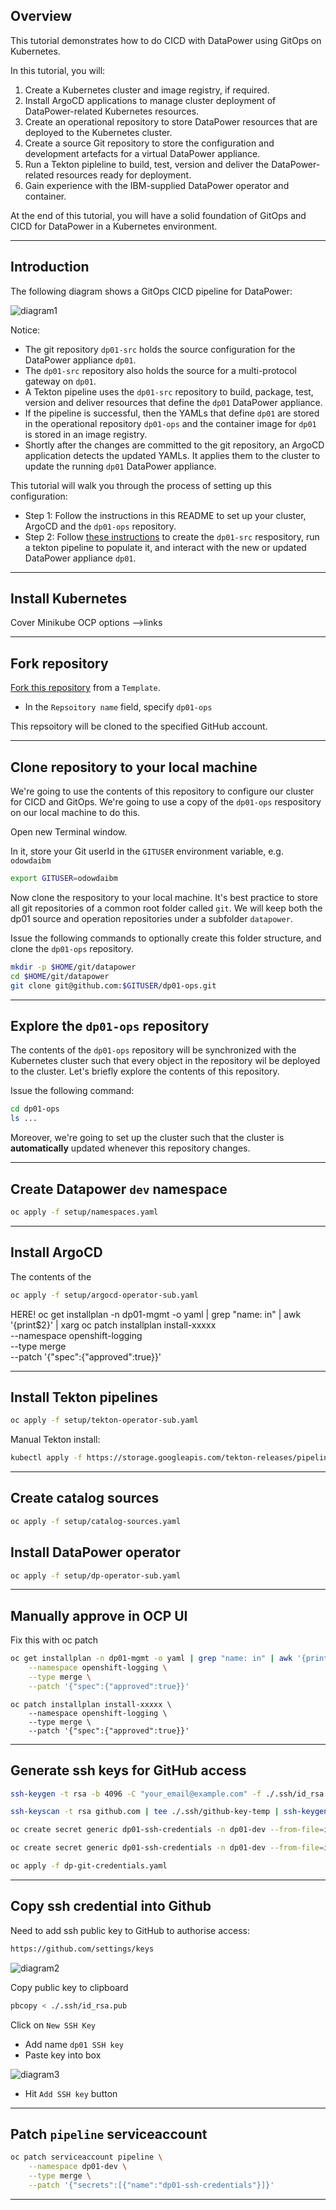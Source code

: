 ## Overview

This tutorial demonstrates how to do CICD with DataPower using GitOps on Kubernetes. 

In this tutorial, you will:

1. Create a Kubernetes cluster and image registry, if required.
2. Install ArgoCD applications to manage cluster deployment of DataPower-related Kubernetes resources.
3. Create an operational repository to store DataPower resources that are deployed to the Kubernetes cluster.
4. Create a source Git repository to store the configuration and development artefacts for a virtual DataPower appliance.
5. Run a Tekton pipleline to build, test, version and deliver the DataPower-related resources ready for deployment.
6. Gain experience with the IBM-supplied DataPower operator and container.

At the end of this tutorial, you will have a solid foundation of GitOps and CICD for DataPower in a Kubernetes environment.

---

## Introduction 

The following diagram shows a GitOps CICD pipeline for DataPower:

![diagram1](./docs/images/diagram1.drawio.png)

Notice: 

- The git repository `dp01-src` holds the source configuration for the DataPower appliance `dp01`.
- The `dp01-src` repository also holds the source for a multi-protocol gateway on `dp01`.
- A Tekton pipeline uses the `dp01-src` repository to build, package, test, version and deliver resources that define the `dp01` DataPower appliance.
- If the pipeline is successful, then the YAMLs that define `dp01` are stored in the operational repository `dp01-ops` and the container image for `dp01` is stored in an image registry.
- Shortly after the changes are committed to the git repository, an ArgoCD application detects the updated YAMLs. It applies them to the cluster to update the running `dp01` DataPower appliance.

This tutorial will walk you through the process of setting up this configuration:
- Step 1: Follow the instructions in this README to set up your cluster, ArgoCD and the `dp01-ops` repository.
- Step 2: Follow [these instructions](https://github.com/dp-auto/dpxx-src#readme) to create the `dp01-src` respository, run a tekton pipeline to populate it, and interact with the new or updated DataPower appliance `dp01`.

---

## Install Kubernetes

Cover Minikube OCP options -->links

---

## Fork repository
[Fork this repository](https://github.com/dp-auto/dpxx-ops/generate) from a `Template`. 
  - In the `Repsoitory name` field, specify `dp01-ops`

This repsoitory will be cloned to the specified GitHub account.

---

## Clone repository to your local machine

We're going to use the contents of this repository to configure our cluster for CICD and GitOps. We're going to use a copy of the `dp01-ops` respository on our local machine to do this.

Open new Terminal window. 

In it, store your Git userId in the `GITUSER` environment variable, e.g. `odowdaibm`

```bash
export GITUSER=odowdaibm
```

Now clone the respository to your local machine. It's best practice to store all git repositories of a common root folder called `git`. We will keep both the dp01 source and operation repositories under a subfolder `datapower`.

Issue the following commands to optionally create this folder structure, and clone the `dp01-ops` repository.

```bash
mkdir -p $HOME/git/datapower
cd $HOME/git/datapower
git clone git@github.com:$GITUSER/dp01-ops.git
```

---

## Explore the `dp01-ops` repository

The contents of the `dp01-ops` repository will be synchronized with the Kubernetes cluster such that every object in the repository wil be deployed to the cluster. Let's briefly explore the contents of this repository.

Issue the following command:

```bash
cd dp01-ops
ls ...
```


Moreover, we're going to set up the cluster such that the cluster is **automatically** updated whenever this repository changes.

---

## Create Datapower `dev` namespace 



```bash
oc apply -f setup/namespaces.yaml
```

---

## Install ArgoCD 

The contents of the 

```bash
oc apply -f setup/argocd-operator-sub.yaml
```
HERE!
oc get installplan -n dp01-mgmt -o yaml | grep "name: in" | awk '{print$2}' | xarg oc patch installplan install-xxxxx \
    --namespace openshift-logging \
    --type merge \
    --patch '{"spec":{"approved":true}}'

---

## Install Tekton pipelines

```bash
oc apply -f setup/tekton-operator-sub.yaml
```

Manual Tekton install: 
```bash
kubectl apply -f https://storage.googleapis.com/tekton-releases/pipeline/previous/v0.16.3/release.yaml)
```

---

## Create catalog sources

```bash
oc apply -f setup/catalog-sources.yaml
```

## Install DataPower operator

```bash
oc apply -f setup/dp-operator-sub.yaml
```

---

## Manually approve in OCP UI

Fix this with oc patch

```bash
oc get installplan -n dp01-mgmt -o yaml | grep "name: in" | awk '{print$2}' | xarg oc patch installplan install-xxxxx \
    --namespace openshift-logging \
    --type merge \
    --patch '{"spec":{"approved":true}}'
```

```
oc patch installplan install-xxxxx \
    --namespace openshift-logging \
    --type merge \
    --patch '{"spec":{"approved":true}}'
```

---

## Generate ssh keys for GitHub access

```bash
ssh-keygen -t rsa -b 4096 -C "your_email@example.com" -f ./.ssh/id_rsa -q -N ""
```

```bash
ssh-keyscan -t rsa github.com | tee ./.ssh/github-key-temp | ssh-keygen -lf - && cat ./.ssh/github-key-temp >> ./.ssh/known_hosts
```

```bash
oc create secret generic dp01-ssh-credentials -n dp01-dev --from-file=id_rsa=./.ssh/id_rsa --from-file=known_hosts=./.ssh/known_hosts --from-file=./.ssh/config --dry-run=client -o=yaml
```

```bash
oc create secret generic dp01-ssh-credentials -n dp01-dev --from-file=id_rsa=./.ssh/id_rsa --from-file=known_hosts=./.ssh/known_hosts --from-file=./.ssh/config --dry-run=client -o yaml > dp-git-credentials.yaml
```

```bash
oc apply -f dp-git-credentials.yaml
```

---

## Copy ssh credential into Github

Need to add ssh public key to GitHub to authorise access:

```bash
https://github.com/settings/keys
```

![diagram2](./docs/images/diagram2.png)


Copy public key to clipboard

```bash
pbcopy < ./.ssh/id_rsa.pub
```

Click on `New SSH Key`

* Add name `dp01 SSH key`
* Paste key into box

![diagram3](./docs/images/diagram3.png)

* Hit `Add SSH key` button

---

## Patch `pipeline` serviceaccount

```bash
oc patch serviceaccount pipeline \
    --namespace dp01-dev \
    --type merge \
    --patch '{"secrets":[{"name":"dp01-ssh-credentials"}]}'
```

---

